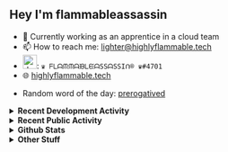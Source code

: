 ## Hey I'm flammableassassin

- 🔭 Currently working as an apprentice in a cloud team  
- 📫 How to reach me: [lighter@highlyflammable.tech](mailto:lighter@highlyflammable.tech?subject=Hello)
- <img src="https://discord.com/assets/2c21aeda16de354ba5334551a883b481.png" alt="drawing" width="25"/>: `♛ ᖴᒪᗩᙏᙏᗩᙖᒪᙓᗩSSᗩSSIᑎ® ♛#4701`
- 🌐 [highlyflammable.tech](https://highlyflammable.tech)

<!--START_SECTION:randomWord-->
- Random word of the day: [prerogatived](https://www.wordnik.com/words/prerogatived)
<!--END_SECTION:randomWord-->

<details>
  <summary><b>Recent Development Activity</b></summary>
  
  <!--START_SECTION:waka-->

```txt
TypeScript   2 hrs 58 mins   █████████▒░░░░░░░░░░░░░░░   37.62 %
Bicep        2 hrs 24 mins   ███████▓░░░░░░░░░░░░░░░░░   30.32 %
Text         1 hr 3 mins     ███▒░░░░░░░░░░░░░░░░░░░░░   13.26 %
JavaScript   53 mins         ██▓░░░░░░░░░░░░░░░░░░░░░░   11.29 %
Python       18 mins         █░░░░░░░░░░░░░░░░░░░░░░░░   03.89 %
```

<!--END_SECTION:waka-->

</details>

<details>
  <summary><b>Recent Public Activity</b></summary>
    <br>

  <!--START_SECTION:activity-->
1. 🗣 Commented on [#71](https://github.com/flamableassassin/status/issues/71#issuecomment-1828511627) in [flamableassassin/status](https://github.com/flamableassassin/status)
2. ❗ Opened issue [#71](https://github.com/flamableassassin/status/issues/71) in [flamableassassin/status](https://github.com/flamableassassin/status)
3. 🔒 Closed issue [#71](https://github.com/flamableassassin/status/issues/71) in [flamableassassin/status](https://github.com/flamableassassin/status)
4. 🗣 Commented on [#70](https://github.com/flamableassassin/status/issues/70#issuecomment-1824096115) in [flamableassassin/status](https://github.com/flamableassassin/status)
5. 🔒 Closed issue [#70](https://github.com/flamableassassin/status/issues/70) in [flamableassassin/status](https://github.com/flamableassassin/status)
  <!--END_SECTION:activity-->

</details>

<details>
  <summary><b>Github Stats</b></summary>
    <br>
    <p align="center">
      <img width="48%" src="https://github-readme-stats.vercel.app/api?username=flamableassassin&count_private=true&show_icons=true&theme=radical"/>
      <img width="48%" src="https://github-readme-streak-stats.herokuapp.com?user=flamableassassin&theme=neon-dark"/>
    </p>
  
</details>

<details>
  <summary><b>Other Stuff</b></summary>
  <br>
<a href="https://www.abuseipdb.com/user/67633" title="AbuseIPDB" alt="AbuseIPDB Contributor Badge">
	<img src="https://www.abuseipdb.com/contributor/67633.svg" style="width: 180px;">
</a>
  
</details>
